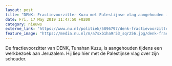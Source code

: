 ```yaml
---
layout: post
title: "DENK: Fractievoorzitter Kuzu met Palestijnse vlag aangehouden in Jeruzalem"
date: Fri, 17 May 2019 11:47:50 +0200
category: nieuws
externe_link: "https://www.nu.nl/politiek/5896797/denk-fractievoorzitter-kuzu-met-palestijnse-vlag-aangehouden-in-jeruzalem.html"
feature_image: "https://media.nu.nl/m/a7sxb1ha9r53_sqr256.jpg/denk-fractievoorzitter-kuzu-met-palestijnse-vlag-aangehouden-in-jeruzalem.jpg"
---
```


De fractievoorzitter van DENK, Tunahan Kuzu, is aangehouden tijdens een werkbezoek aan Jeruzalem. Hij liep hier met de Palestijnse vlag over zijn schouder.
